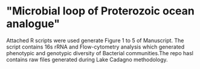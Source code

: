 # "Microbial loop of Proterozoic ocean analogue" 
Attached R scripts were used generate Figure 1 to 5 of Manuscript. The script contains 16s rRNA and Flow-cytometry analysis which generated phenotypic and genotypic diversity of Bacterial communities.The repo hasl contains raw files generated during Lake Cadagno methodology.   

